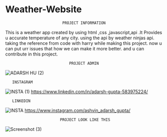 
# Weather-Website

                             PROJECT INFORMATION 
This is a weather app created by using html ,css ,javascript,api .It Provides u accurate temperature of any city.
using the api by weather ninjas api.
taking the reference from code with harry while making this project.
now u can put urr issues that how we can  make it more better.
and u can contribute in this project.






                                PROJECT ADMIN
![ADARSH HU (2)](https://user-images.githubusercontent.com/114686600/209766314-fafd8d0c-4347-4cef-b18d-b49cd6e3ddbc.jpeg)
















       INSTAGRAM
![INSTA (1)](https://user-images.githubusercontent.com/114686600/209766754-450ba21b-d535-4956-8b45-8259e53af3da.jpeg)
https://www.linkedin.com/in/adarsh-gupta-583975224/



       LINKEDIN
![INSTA](https://user-images.githubusercontent.com/114686600/209764636-144fe5ba-89a5-40a4-815d-fb67b12cfd15.jpeg)
https://www.instagram.com/ashvin_adarsh_gupta/





     
                            PROJECT LOOK LIKE THIS
![Screenshot (3)](https://user-images.githubusercontent.com/114686600/209763538-43e8e2d4-b7c4-47b7-a5ea-abcdffb91516.png)
